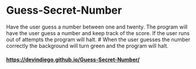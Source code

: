 # Guess-Secret-Number
Have the user guess a number between one and twenty. 
 The program will have the user guess a number and keep track of the score. 
 If the user runs out of attempts the program will halt. # When the user guesses the number correctly the background will turn green and the program will halt.
#### https://devindiego.github.io/Guess-Secret-Number/

